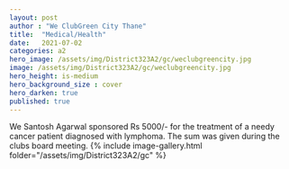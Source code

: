 ```yaml
---
layout: post
author : "We ClubGreen City Thane"
title:  "Medical/Health"
date:   2021-07-02
categories: a2
hero_image: /assets/img/District323A2/gc/weclubgreencity.jpg
image: /assets/img/District323A2/gc/weclubgreencity.jpg
hero_height: is-medium
hero_background_size : cover
hero_darken: true
published: true
---
```


We Santosh Agarwal sponsored Rs 5000/- for the treatment of a needy cancer patient diagnosed with lymphoma. The sum was given during the clubs board meeting.
{% include image-gallery.html folder="/assets/img/District323A2/gc" %}